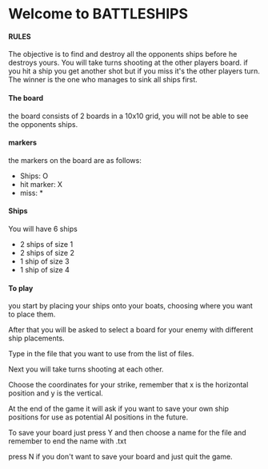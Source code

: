 # Welcome to BATTLESHIPS

#### RULES
The objective is to find and destroy all the opponents ships before he destroys yours.
You will take turns shooting at the other players board.
if you hit a ship you get another shot but if you miss it's the other players turn.
The winner is the one who manages to sink all ships first.


#### The board
the board consists of 2 boards in a 10x10 grid, you will not be able to see the opponents ships.

#### markers
the markers on the board are as follows:
- Ships: O
- hit marker: X
- miss: *

#### Ships
You will have 6 ships
- 2 ships of size 1
- 2 ships of size 2
- 1 ship of size 3
- 1 ship of size 4
#### To play
you start by placing your ships onto your boats, choosing where you want to place them.

After that you will be asked to select a board for your enemy with different ship placements.

Type in the file that you want to use from the list of files.

Next you will take turns shooting at each other.

Choose the coordinates for your strike, remember that x is the horizontal position and y is the vertical.

At the end of the game it will ask if you want to save your own ship positions for use as potential AI positions in the future.

To save your board just press Y and then choose a name for the file and remember to end the name with .txt

press N if you don't want to save your board and just quit the game.
